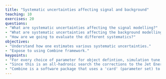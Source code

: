```yaml
---
title: "Systematic uncertainties affecting signal and background"
teaching: 10
exercises: 20
questions:
- "What are systematic uncertainties affecting the signal modelling?"
- "What are systematic uncertainties affecting the background modelling and estimation?"
- "How are we going to evaluate the different systematics?"
objectives:
- "Understand how one estimates various systematic uncertainties."
- "Expose to using Combine framework."
keypoints:
- "For every choice of parameter for object defintion, simulation tune, etc, we must vary the value chosen and rerun the analysis to understand the full impact."
- "Since this is an all-hadronic search the corrections to the Jet Energy Scale are important."
- "Combine is a software package that uses a 'card' (parameter set) to perform the systematic variations to the analysis."
---
```

